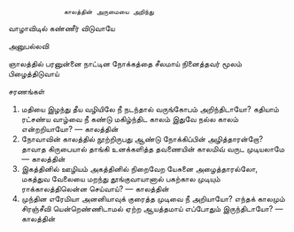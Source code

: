 

                  காலத்தின் அருமையை அறிந்து
 வாழாவிடில் கண்ணீர் விடுவாயே
   
அனுபல்லவி

  ஞாலத்தில் பரனுன்னை நாட்டின நோக்கத்தை
 சீலமாய் நினைத்தவர் மூலம் பிழைத்திடுவாய்
             
சரணங்கள்
1. மதியை இழந்து தீய வழியிலே நீ நடந்தால்
 வருங்கோபம் அறிந்திடாயோ?
 கதியாம் ரட்சண்ய வாழ்வை நீ கண்டு மகிழ்ந்திட
 காலம் இதுவே நல்ல காலம் என்றறியாயோ? — காலத்தின்
 2. நோவாவின் காலத்தில் நூற்றிருபது ஆண்டு
 நோக்கிப்பின் அழித்தாரன்றோ?
 தாவாத கிருபையால் தாங்கி உனக்களித்த
 தவணையின் காலமிவ் வருட முடியலாமே — காலத்தின்
 3. இகத்தினில் ஊழியம் அகத்தினில் நிறைவேற
 யேசுனை அழைத்தாரல்லோ,
 மகத்துவ வேலையை மறந்து தூங்குவாயானால்
 பகற்கால முடியும் ராக்காலத்திலென்ன செய்வாய்? — காலத்தின்
 4. முந்தின எரேமியா அனனியாவுக் குரைத்த
 முடிவை நீ அறியாயோ?
 எந்தக் காலமும் சிரஞ்சீவி யென்றெண்ணிடாமல்
 ஏற்ற ஆயத்தமாய் எப்போதும் இருந்திடாயோ? — காலத்தின் 


